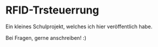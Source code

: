 # RFID-Trsteuerrung
Ein kleines Schulprojekt, welches ich hier veröffentlich habe. 

Bei Fragen, gerne anschreiben! :)
